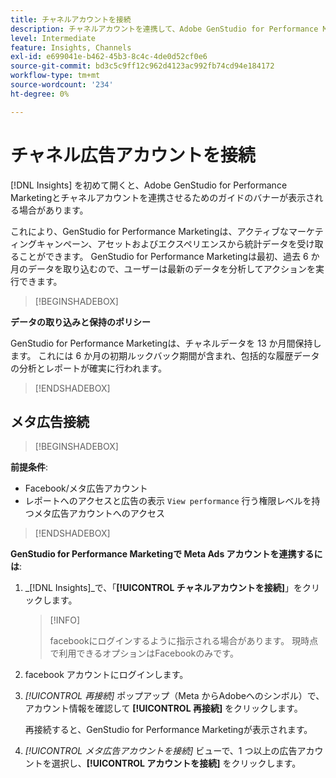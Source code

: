 ```yaml
---
title: チャネルアカウントを接続
description: チャネルアカウントを連携して、Adobe GenStudio for Performance Marketing マーケティングキャンペーンとアセットのパフォーマンスをモニタリングします。
level: Intermediate
feature: Insights, Channels
exl-id: e699041e-b462-45b3-8c4c-4de0d52cf0e6
source-git-commit: bd3c5c9ff12c962d4123ac992fb74cd94e184172
workflow-type: tm+mt
source-wordcount: '234'
ht-degree: 0%

---
```


# チャネル広告アカウントを接続

[!DNL Insights] を初めて開くと、Adobe GenStudio for Performance Marketingとチャネルアカウントを連携させるためのガイドのバナーが表示される場合があります。

これにより、GenStudio for Performance Marketingは、アクティブなマーケティングキャンペーン、アセットおよびエクスペリエンスから統計データを受け取ることができます。 GenStudio for Performance Marketingは最初、過去 6 か月のデータを取り込むので、ユーザーは最新のデータを分析してアクションを実行できます。

>[!BEGINSHADEBOX]

**データの取り込みと保持のポリシー**

GenStudio for Performance Marketingは、チャネルデータを 13 か月間保持します。 これには 6 か月の初期ルックバック期間が含まれ、包括的な履歴データの分析とレポートが確実に行われます。

>[!ENDSHADEBOX]

## メタ広告接続

>[!BEGINSHADEBOX]

**前提条件**:

- Facebook/メタ広告アカウント
- レポートへのアクセスと広告の表示 `View performance` 行う権限レベルを持つメタ広告アカウントへのアクセス

>[!ENDSHADEBOX]

**GenStudio for Performance Marketingで Meta Ads アカウントを連携するには**:

1. _[!DNL Insights]_で、「**[!UICONTROL チャネルアカウントを接続]**」をクリックします。

   >[!INFO]
   >
   >facebookにログインするように指示される場合があります。 現時点で利用できるオプションはFacebookのみです。

1. facebook アカウントにログインします。

1. _[!UICONTROL 再接続]_ ポップアップ（Meta からAdobeへのシンボル）で、アカウント情報を確認して **[!UICONTROL 再接続]** をクリックします。

   再接続すると、GenStudio for Performance Marketingが表示されます。

1. _[!UICONTROL メタ広告アカウントを接続]_ ビューで、1 つ以上の広告アカウントを選択し、**[!UICONTROL アカウントを接続]** をクリックします。
<!--
>[!INFO]
>
>You may receive an error if you previously enrolled the channel account with GenStudio for Performance Marketing.

The new user experience shows a banner to connect an account. There is not option to connect yet after you have one connection.
-->
